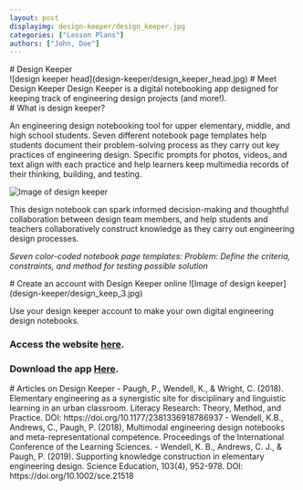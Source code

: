 ```yaml
---
layout: post
displayimg: design-keeper/design_keeper.jpg
categories: ["Lesson Plans"]
authors: ["John, Doe"]
---
```

<!--SITE_TITLE creates a title for your webpage----------------->
<div class="site_title" markdown="1">
# Design Keeper
</div>


<!--IMAGE_TEXT_OVERLAY creates a image with a text box over it--------------------->
<div class="image_text_overlay" markdown="1">
![design keeper head](design-keeper/design_keeper_head.jpg)
# Meet Design Keeper
Design Keeper is a digital notebooking app designed for keeping track of engineering design projects (and more!).
</div>


<div class="free_write" markdown="1">
# What is design keeper?

An engineering design notebooking tool for upper elementary, middle, and high school students. Seven different notebook page templates help students document their problem-solving process as they carry out key practices of engineering design. Specific prompts for photos, videos, and text align with each practice and help learners keep multimedia records of their thinking, building, and testing.

![Image of design keeper](design-keeper/kid-with-ipad.jpg)

This design notebook can spark informed decision-making and thoughtful collaboration between design team members, and help students and teachers collaboratively construct knowledge as they carry out engineering design processes.

*Seven color-coded notebook page templates:*
*Problem: Define the criteria, constraints, and method for testing possible solution*
</div>

<div class="free_write" markdown="1">
# Create an account with Design Keeper online
![Image of design keeper](design-keeper/design_keep_3.jpg)

Use your design keeper account to make your own digital engineering design notebooks.
### Access the website [here](http://www.designkeeper.me/users/sign_in).
### Download the app [Here](https://apps.apple.com/us/app/design-keeper/id1333514520).
</div>

<div class="free_write" markdown="1">
# Articles on Design Keeper
- Paugh, P., Wendell, K., & Wright, C. (2018). Elementary engineering as a synergistic site for disciplinary and linguistic learning in an urban classroom. Literacy Research: Theory, Method, and Practice. DOI: https://doi.org/10.1177/2381336918786937
- Wendell, K.B., Andrews, C., Paugh, P. (2018), Multimodal engineering design notebooks and meta-representational competence. Proceedings of the International Conference of the Learning Sciences.
- Wendell, K. B., Andrews, C. J., & Paugh, P. (2019). Supporting knowledge construction in elementary engineering design. Science Education, 103(4), 952-978. DOI: https://doi.org/10.1002/sce.21518
</div>

